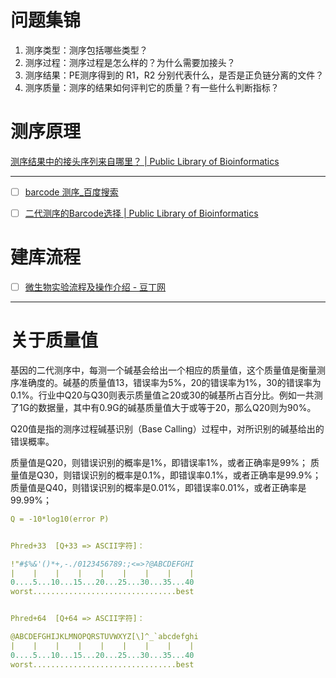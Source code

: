 
# 问题集锦

1. 测序类型：测序包括哪些类型？
3. 测序过程：测序过程是怎么样的？为什么需要加接头？
4. 测序结果：PE测序得到的 R1，R2 分别代表什么，是否是正负链分离的文件？
5. 测序质量：测序的结果如何评判它的质量？有一些什么判断指标？


# 测序原理

[测序结果中的接头序列来自哪里？ | Public Library of Bioinformatics](https://www.plob.org/article/12140.html)


---
- [ ] [barcode 测序_百度搜索](https://www.baidu.com/s?ie=utf-8&f=8&rsv_bp=1&tn=baidu&wd=barcode%20%E6%B5%8B%E5%BA%8F&oq=barcode&rsv_pq=ab184041000079c6&rsv_t=4042RP0enHP8SlwLe4Uvlng69Tm%2BpKTmTGAKlioa%2FHNl8JAvVkgTq4gwbMs&rqlang=cn&rsv_enter=1&rsv_dl=tb&rsv_sug3=6&rsv_sug1=6&rsv_sug7=100&rsv_sug2=0&rsv_btype=t&inputT=3426&rsv_sug4=3532)
- [ ] [二代测序的Barcode选择 | Public Library of Bioinformatics](https://www.plob.org/article/21117.html)


# 建库流程

- [ ] [微生物实验流程及操作介绍 - 豆丁网](https://www.docin.com/p-2089290824.html)



---
# 关于质量值

基因的二代测序中，每测一个碱基会给出一个相应的质量值，这个质量值是衡量测序准确度的。碱基的质量值13，错误率为5%，20的错误率为1%，30的错误率为0.1%。行业中Q20与Q30则表示质量值≧20或30的碱基所占百分比。例如一共测了1G的数据量，其中有0.9G的碱基质量值大于或等于20，那么Q20则为90%。

Q20值是指的测序过程碱基识别（Base Calling）过程中，对所识别的碱基给出的错误概率。

质量值是Q20，则错误识别的概率是1%，即错误率1%，或者正确率是99%；
质量值是Q30，则错误识别的概率是0.1%，即错误率0.1%，或者正确率是99.9%；
质量值是Q40，则错误识别的概率是0.01%，即错误率0.01%，或者正确率是99.99%；

```yml
Q = -10*log10(error P)


Phred+33  [Q+33 => ASCII字符]：

!"#$%&'()*+,-./0123456789:;<=>?@ABCDEFGHI
|    |    |    |    |    |    |    |    |
0....5...10...15...20...25...30...35...40
worst................................best


Phred+64  [Q+64 => ASCII字符]：

@ABCDEFGHIJKLMNOPQRSTUVWXYZ[\]^_`abcdefghi
|    |    |    |    |    |    |    |    |
0....5...10...15...20...25...30...35...40
worst................................best
```
